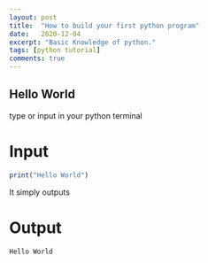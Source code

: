 ```yaml
---
layout: post
title:  "How to build your first python program"
date:   2020-12-04
excerpt: "Basic Knowledge of python."
tags: [python tutorial]
comments: true
---
```

## Hello World
type or input in your python terminal 
# Input
```r
print("Hello World")

```
It simply outputs
# Output
```r
Hello World
```
